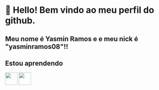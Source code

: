 # 👋 Hello! Bem vindo ao meu perfil do github.
## Meu nome é Yasmin Ramos e e meu nick é "yasminramos08"!!

## Estou aprendendo

<img loading="lazy" src="https://cdn.jsdelivr.net/gh/devicons/devicon/icons/java/java-original.svg" width="40" height="40"/> <img loading="lazy" src="https://cdn.jsdelivr.net/gh/devicons/devicon/icons/linux/linux-original.svg" width="40" height="40"/>
          
          

